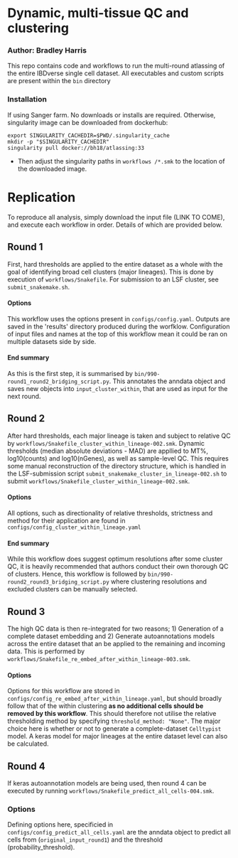 # Dynamic, multi-tissue QC and clustering
### Author: Bradley Harris
This repo contains code and workflows to run the multi-round atlassing of the entire IBDverse single cell dataset.
All executables and custom scripts are present within the `bin` directory

### Installation

If using Sanger farm. No downloads or installs are required. 
Otherwise, singularity image can be downloaded from dockerhub:
```
export SINGULARITY_CACHEDIR=$PWD/.singularity_cache
mkdir -p "$SINGULARITY_CACHEDIR"
singularity pull docker://bh18/atlassing:33
```
- Then adjust the singularity paths in `workflows
/*.smk` to the location of the downloaded image.

# Replication
To reproduce all analysis, simply download the input file (LINK TO COME), and execute each workflow in order. Details of which are provided below.

## Round 1
First, hard thresholds are applied to the entire dataset as a whole with the goal of identifying broad cell clusters (major lineages). This is done by execution of `workflows/Snakefile`. For submission to an LSF cluster, see `submit_snakemake.sh`.

#### Options
This workflow uses the options present in `configs/config.yaml`. Outputs are saved in the 'results' directory produced during the worfklow. Configuration of input files and names at the top of this workflow mean it could be ran on multiple datasets side by side.

#### End summary
As this is the first step, it is summarised by `bin/990-round1_round2_bridging_script.py`. This annotates the anndata object and saves new objects into `input_cluster_within`, that are used as input for the next round.

## Round 2
After hard thresholds, each major lineage is taken and subject to relative QC by `workflows/Snakefile_cluster_within_lineage-002.smk`. Dynamic thresholds (median absolute deviations - MAD) are appllied to MT%, log10(counts) and log10(nGenes), as well as sample-level QC. This requires some manual reconstruction of the directory structure, which is handled in the LSF-submission script `submit_snakemake_cluster_in_lineage-002.sh` to submit `workflows/Snakefile_cluster_within_lineage-002.smk`.

#### Options
All options, such as directionality of relative thresholds, strictness and method for their application are found in `configs/config_cluster_within_lineage.yaml`

#### End summary
While this workflow does suggest optimum resolutions after some cluster QC, it is heavily recommended that authors conduct their own thorough QC of clusters. Hence, this workflow is followed by `bin/990-round2_round3_bridging_script.py` where clustering resolutions and excluded clusters can be manually selected.

## Round 3
The high QC data is then re-integrated for two reasons; 1) Generation of a complete dataset embedding and 2) Generate autoannotations models across the entire dataset that an be applied to the remaining and incoming data. This is performed by `workflows/Snakefile_re_embed_after_within_lineage-003.smk`.

#### Options
Options for this workflow are stored in `configs/config_re_embed_after_within_lineage.yaml`, but should broadly follow that of the within clustering **as no additional cells should be removed by this workflow**. This should therefore not utilise the relative thresholding method by specifying `threshold_method: "None"`. The major choice here is whether or not to generate a complete-dataset `Celltypist` model. A keras model for major lineages at the entire dataset level can also be calculated.

## Round 4
If keras autoannotation models are being used, then round 4 can be executed by running `workflows/Snakefile_predict_all_cells-004.smk`.

### Options
Defining options here, specificied in `configs/config_predict_all_cells.yaml` are the anndata object to predict all cells from (`original_input_round1`) and the threshold (probability_threshold).
